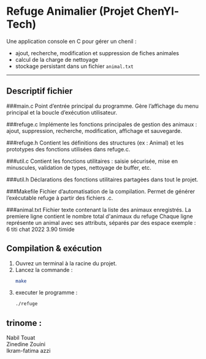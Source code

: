 # Refuge Animalier (Projet ChenYl-Tech)

Une application console en C pour gérer un chenil :  
- ajout, recherche, modification et suppression de fiches animales  
- calcul de la charge de nettoyage  
- stockage persistant dans un fichier `animal.txt`

---
## Descriptif fichier
###main.c
Point d’entrée principal du programme.
Gère l’affichage du menu principal et la boucle d’exécution utilisateur.

###refuge.c
Implémente les fonctions principales de gestion des animaux :
ajout, suppression, recherche, modification, affichage et sauvegarde.

###refuge.h
Contient les définitions des structures (ex : Animal)
et les prototypes des fonctions utilisées dans refuge.c.

###util.c
Contient les fonctions utilitaires :
saisie sécurisée, mise en minuscules, validation de types, nettoyage de buffer, etc.

###util.h
Déclarations des fonctions utilitaires partagées dans tout le projet.

###Makefile
Fichier d’automatisation de la compilation.
Permet de générer l’exécutable refuge à partir des fichiers .c.

###animal.txt
Fichier texte contenant la liste des animaux enregistrés.
La premiere ligne contient le nombre total d'animaux du refuge
Chaque ligne représente un animal avec ses attributs, séparés par des espace
exemple : 6 titi chat 2022 3.90 timide


## Compilation & exécution

1. Ouvrez un terminal à la racine du projet.  
2. Lancez la commande :
   ```bash
   make
   ```
3. executer le programme : 
    ```bash 
    ./refuge
    ```
## trinome :

Nabil Touat    
Zinedine Zouini    
Ikram-fatima azzi


